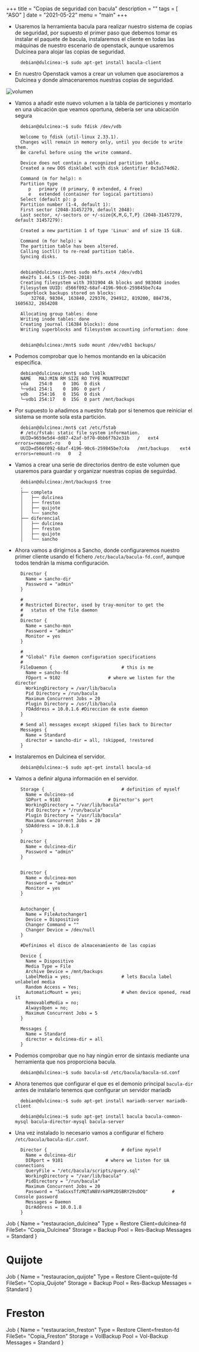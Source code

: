 +++
title = "Copias de seguridad con bacula"
description = ""
tags = [
    "ASO"
]
date = "2021-05-22"
menu = "main"
+++

* Usaremos la herramienta bacula para realizar nuestro sistema de copias de seguridad, por supuesto el primer paso que debemos tomar es instalar el paquete de bacula, instalaremos el cliente en todas las máquinas de nuestro escenario de openstack, aunque usaremos Dulcinea para alojar las copias de seguridad.

        debian@dulcinea:~$ sudo apt-get install bacula-client

* En nuestro Openstack vamos a crear un volumen que asociaremos a Dulcinea y donde almacenaremos nuestras copias de seguridad.

![volumen](/backups/1.png)

* Vamos a añadir este nuevo volumen a la tabla de particiones y montarlo en una ubicación que veamos oportuna, debería ser una ubicación segura

        debian@dulcinea:~$ sudo fdisk /dev/vdb

        Welcome to fdisk (util-linux 2.33.1).
        Changes will remain in memory only, until you decide to write them.
        Be careful before using the write command.

        Device does not contain a recognized partition table.
        Created a new DOS disklabel with disk identifier 0x3a574d62.

        Command (m for help): n
        Partition type
           p   primary (0 primary, 0 extended, 4 free)
           e   extended (container for logical partitions)
        Select (default p): p
        Partition number (1-4, default 1): 
        First sector (2048-31457279, default 2048): 
        Last sector, +/-sectors or +/-size{K,M,G,T,P} (2048-31457279, default 31457279): 

        Created a new partition 1 of type 'Linux' and of size 15 GiB.

        Command (m for help): w
        The partition table has been altered.
        Calling ioctl() to re-read partition table.
        Syncing disks.


        debian@dulcinea:/mnt$ sudo mkfs.ext4 /dev/vdb1
        mke2fs 1.44.5 (15-Dec-2018)
        Creating filesystem with 3931904 4k blocks and 983040 inodes
        Filesystem UUID: d566f092-68af-4196-90c6-259845be7c4a
        Superblock backups stored on blocks: 
        	32768, 98304, 163840, 229376, 294912, 819200, 884736, 1605632, 2654208

        Allocating group tables: done                            
        Writing inode tables: done                            
        Creating journal (16384 blocks): done
        Writing superblocks and filesystem accounting information: done


        debian@dulcinea:/mnt$ sudo mount /dev/vdb1 backups/

* Podemos comprobar que lo hemos montando en la ubicación específica.

        debian@dulcinea:/mnt$ sudo lsblk
        NAME   MAJ:MIN RM SIZE RO TYPE MOUNTPOINT
        vda    254:0    0  10G  0 disk 
        └─vda1 254:1    0  10G  0 part /
        vdb    254:16   0  15G  0 disk 
        └─vdb1 254:17   0  15G  0 part /mnt/backups

* Por supuesto lo añadimos a nuestro fstab por si tenemos que reiniciar el sistema se monte sola esta partición.

        debian@dulcinea:/mnt$ cat /etc/fstab 
        # /etc/fstab: static file system information.
        UUID=9659e5d4-dd87-42af-bf70-0bb6f7b2e31b	/	ext4	errors=remount-ro	0	1
        UUID=d566f092-68af-4196-90c6-259845be7c4a	/mnt/backups	ext4	errors=remount-ro	0	2

* Vamos a crear una serie de directorios dentro de este volumen que usaremos para guardar y organizar nuestras copias de seguirdad.

        debian@dulcinea:/mnt/backups$ tree
        .
        ├── completa
        │   ├── dulcinea
        │   ├── freston
        │   ├── quijote
        │   └── sancho
        ├── diferencial
        │   ├── dulcinea
        │   ├── freston
        │   ├── quijote
        │   └── sancho

* Ahora vamos a dirigirnos a Sancho, donde configuraremos nuestro primer cliente usando el fichero `/etc/bacula/bacula-fd.conf`, aunque todos tendrán la misma configuración.

        Director {
          Name = sancho-dir
          Password = "admin"
        }

        #
        # Restricted Director, used by tray-monitor to get the
        #   status of the file daemon
        #
        Director {
          Name = sancho-mon
          Password = "admin"
          Monitor = yes
        }

        #
        # "Global" File daemon configuration specifications
        #
        FileDaemon {                          # this is me
          Name = sancho-fd
          FDport = 9102                  # where we listen for the director
          WorkingDirectory = /var/lib/bacula
          Pid Directory = /run/bacula
          Maximum Concurrent Jobs = 20
          Plugin Directory = /usr/lib/bacula
          FDAddress = 10.0.1.6 #Direccion de este daemon
        }

        # Send all messages except skipped files back to Director
        Messages {
          Name = Standard
          director = sancho-dir = all, !skipped, !restored
        }

* Instalaremos en Dulcinea el servidor.

        debian@dulcinea:~$ sudo apt-get install bacula-sd

* Vamos a definir alguna información en el servidor.

        Storage {                             # definition of myself
          Name = dulcinea-sd
          SDPort = 9103                  # Director's port
          WorkingDirectory = "/var/lib/bacula"
          Pid Directory = "/run/bacula"
          Plugin Directory = "/usr/lib/bacula"
          Maximum Concurrent Jobs = 20
          SDAddress = 10.0.1.8
        }

        Director {
          Name = dulcinea-dir
          Password = "admin"
        }


        Director {
          Name = dulcinea-mon
          Password = "admin"
          Monitor = yes
        }


        Autochanger {
          Name = FileAutochanger1
          Device = Dispositivo
          Changer Command = ""
          Changer Device = /dev/null
        }

        #Definimos el disco de almacenamiento de las copias

        Device {
          Name = Dispositivo
          Media Type = File
          Archive Device = /mnt/backups
          LabelMedia = yes;                   # lets Bacula label unlabeled media
          Random Access = Yes;
          AutomaticMount = yes;               # when device opened, read it
          RemovableMedia = no;
          AlwaysOpen = no;
          Maximum Concurrent Jobs = 5
        }

        Messages {
          Name = Standard
          director = dulcinea-dir = all
        }

* Podemos comprobar que no hay ningún error de sintaxis mediante una herramienta que nos proporciona bacula. 

        debian@dulcinea:~$ sudo bacula-sd /etc/bacula/bacula-sd.conf

* Ahora tenemos que configurar el que es el demonio principal `bacula-dir` antes de instalarlo tenemos que configurar un servidor mariadb

        debian@dulcinea:~$ sudo apt-get install mariadb-server mariadb-client

        debian@dulcinea:~$ sudo apt-get install bacula bacula-common-mysql bacula-director-mysql bacula-server

* Una vez instalado lo necesario vamos a configurar el fichero `/etc/bacula/bacula-dir.conf`.

        Director {                            # define myself
          Name = dulcinea-dir
          DIRport = 9101                # where we listen for UA connections
          QueryFile = "/etc/bacula/scripts/query.sql"
          WorkingDirectory = "/var/lib/bacula"
          PidDirectory = "/run/bacula"
          Maximum Concurrent Jobs = 20
          Password = "5aGsxsTfzMQTaN8Vrk8PR2DSBRY29sDOQ"         # Console password
          Messages = Daemon
          DirAddress = 10.0.1.8
        }


Job {
 Name = "restauracion_dulcinea"
 Type = Restore
 Client=dulcinea-fd
 FileSet= "Copia_Dulcinea"
 Storage = Backup
 Pool = Res-Backup
 Messages = Standard
}

# Quijote

Job {
 Name = "restauracion_quijote"
 Type = Restore
 Client=quijote-fd
 FileSet= "Copia_Quijote"
 Storage = Backup
 Pool = Res-Backup
 Messages = Standard
}

# Freston

Job {
 Name = "restauracion_freston"
 Type = Restore
 Client=freston-fd
 FileSet= "Copia_Freston"
 Storage = VolBackup
 Pool = Vol-Backup
 Messages = Standard
}
